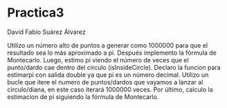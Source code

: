 # Practica3
David Fabio Suárez Álvarez

Utilizo un número alto de puntos a generar como 1000000 para que el resultado sea lo más aproximado a pi. 
Después implemento la fórmula de Montecarlo.
Luego, estimo pi viendo el número de veces que el punto/dardo cae dentro del circulo (isInsideCircle).
Declaro la funcion para estimarpi con salida double ya que pi es un número decimal.
Utilizo un bucle que itere el numero de puntos/dardos que vayamos a lanzar al circulo/diana, en este caso iterará 1000000 veces.
Por último, calculo la estimacion de pi siguiendo la fórmula de Montecarlo.